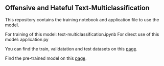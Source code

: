 ## Offensive and Hateful Text-Multiclassification

This repository contains the training notebook and application file to use the model.

For training of this model: text-multiclassification.ipynb
For direct use of this model: application.py

You can find the train, validatation and test datasets on this [page](https://huggingface.co/datasets/badmatr11x/hate-offensive-speech).

Find the pre-trained model on this [page](https://huggingface.co/badmatr11x/distilroberta-base-offensive-hateful-speech-text-multiclassification?text=I+like+you.+I+love+you).
